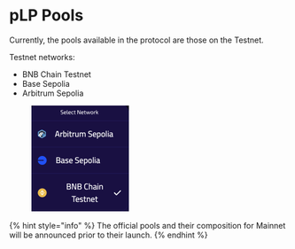 # pLP Pools

Currently, the pools available in the protocol are those on the Testnet.

Testnet networks:

* BNB Chain Testnet
* Base Sepolia
* Arbitrum Sepolia

<figure><img src="../.gitbook/assets/image (14).png" alt="" width="176"><figcaption></figcaption></figure>



{% hint style="info" %}
The official pools and their composition for Mainnet will be announced prior to their launch.
{% endhint %}

